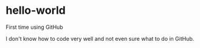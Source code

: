 # hello-world
First time using GitHub

I don't know how to code very well and not even sure what to do in GitHub.
